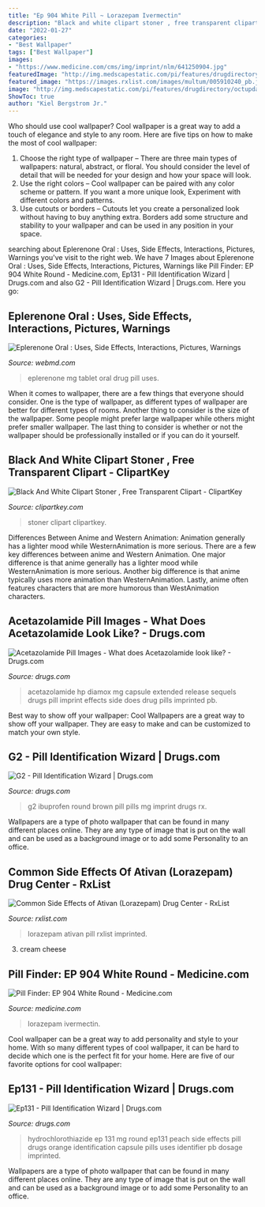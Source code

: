 ```yaml
---
title: "Ep 904 White Pill ~ Lorazepam Ivermectin"
description: "Black and white clipart stoner , free transparent clipart"
date: "2022-01-27"
categories:
- "Best Wallpaper"
tags: ["Best Wallpaper"]
images:
- "https://www.medicine.com/cms/img/imprint/nlm/641250904.jpg"
featuredImage: "http://img.medscapestatic.com/pi/features/drugdirectory/octupdate/GSO17100.jpg"
featured_image: "https://images.rxlist.com/images/multum/005910240_pb.jpg"
image: "http://img.medscapestatic.com/pi/features/drugdirectory/octupdate/GSO17100.jpg"
ShowToc: true
author: "Kiel Bergstrom Jr."
---
```



Who should use cool wallpaper?
Cool wallpaper is a great way to add a touch of elegance and style to any room. Here are five tips on how to make the most of cool wallpaper: 
1) Choose the right type of wallpaper – There are three main types of wallpapers: natural, abstract, or floral. You should consider the level of detail that will be needed for your design and how your space will look. 
2) Use the right colors – Cool wallpaper can be paired with any color scheme or pattern. If you want a more unique look, Experiment with different colors and patterns. 
3) Use cutouts or borders – Cutouts let you create a personalized look without having to buy anything extra. Borders add some structure and stability to your wallpaper and can be used in any position in your space.

	

		
searching about Eplerenone Oral : Uses, Side Effects, Interactions, Pictures, Warnings you've visit to the right web. We have 7 Images about Eplerenone Oral : Uses, Side Effects, Interactions, Pictures, Warnings like Pill Finder: EP 904 White Round - Medicine.com, Ep131 - Pill Identification Wizard | Drugs.com and also G2 - Pill Identification Wizard | Drugs.com. Here you go:
		
    
## Eplerenone Oral : Uses, Side Effects, Interactions, Pictures, Warnings

<img loading=lazy src="http://img.medscapestatic.com/pi/features/drugdirectory/octupdate/GSO17100.jpg" onerror="this.onerror=null;this.src='https://tse3.mm.bing.net/th?id=OIP.oaEeq2wC2XXamHyuBpnzAQAAAA&amp;pid=15.1';" alt="Eplerenone Oral : Uses, Side Effects, Interactions, Pictures, Warnings">

_Source: webmd.com_

>eplerenone mg tablet oral drug pill uses. 

	

When it comes to wallpaper, there are a few things that everyone should consider. One is the type of wallpaper, as different types of wallpaper are better for different types of rooms. Another thing to consider is the size of the wallpaper. Some people might prefer large wallpaper while others might prefer smaller wallpaper. The last thing to consider is whether or not the wallpaper should be professionally installed or if you can do it yourself.

    
## Black And White Clipart Stoner , Free Transparent Clipart - ClipartKey

<img loading=lazy src="https://www.clipartkey.com/mpngs/m/282-2827501_black-and-white-clipart-stoner.png" onerror="this.onerror=null;this.src='https://tse1.mm.bing.net/th?id=OIP.Q-JsYJnR0iiX5e11NdfW-QHaCj&amp;pid=15.1';" alt="Black And White Clipart Stoner , Free Transparent Clipart - ClipartKey">

_Source: clipartkey.com_

>stoner clipart clipartkey. 

	

Differences Between Anime and Western Animation: Animation generally has a lighter mood while WesternAnimation is more serious.
There are a few key differences between anime and Western Animation. One major difference is that anime generally has a lighter mood while WesternAnimation is more serious. Another big difference is that anime typically uses more animation than WesternAnimation. Lastly, anime often features characters that are more humorous than WestAnimation characters.

    
## Acetazolamide Pill Images - What Does Acetazolamide Look Like? - Drugs.com

<img loading=lazy src="https://www.drugs.com/images/pills/nlm/23155-0120-01_NLMIMAGE10_0A45855C.jpg" onerror="this.onerror=null;this.src='https://tse4.mm.bing.net/th?id=OIP.CXy9XcSVFZjIy8VtMur9VwHaFj&amp;pid=15.1';" alt="Acetazolamide Pill Images - What does Acetazolamide look like? - Drugs.com">

_Source: drugs.com_

>acetazolamide hp diamox mg capsule extended release sequels drugs pill imprint effects side does drug pills imprinted pb. 

	

Best way to show off your wallpaper:
Cool Wallpapers are a great way to show off your wallpaper. They are easy to make and can be customized to match your own style.

    
## G2 - Pill Identification Wizard | Drugs.com

<img loading=lazy src="http://images.ddccdn.com/images/pills/fio/RUG35870.JPG" onerror="this.onerror=null;this.src='https://tse3.mm.bing.net/th?id=OIP.QLi5mYluzX7Ai5b4aSoAuAAAAA&amp;pid=15.1';" alt="G2 - Pill Identification Wizard | Drugs.com">

_Source: drugs.com_

>g2 ibuprofen round brown pill pills mg imprint drugs rx. 

	



Wallpapers are a type of photo wallpaper that can be found in many different places online. They are any type of image that is put on the wall and can be used as a background image or to add some Personality to an office.

    
## Common Side Effects Of Ativan (Lorazepam) Drug Center - RxList

<img loading=lazy src="https://images.rxlist.com/images/multum/005910240_pb.jpg" onerror="this.onerror=null;this.src='https://tse3.mm.bing.net/th?id=OIP.NlHmw1VVfeKC7QmoJya0_gHaFj&amp;pid=15.1';" alt="Common Side Effects of Ativan (Lorazepam) Drug Center - RxList">

_Source: rxlist.com_

>lorazepam ativan pill rxlist imprinted. 

	

3. cream cheese 

    
## Pill Finder: EP 904 White Round - Medicine.com

<img loading=lazy src="https://www.medicine.com/cms/img/imprint/nlm/641250904.jpg" onerror="this.onerror=null;this.src='https://tse1.mm.bing.net/th?id=OIP.anTcbZ-bW1FzkjpKqVdimAHaFj&amp;pid=15.1';" alt="Pill Finder: EP 904 White Round - Medicine.com">

_Source: medicine.com_

>lorazepam ivermectin. 

	

Cool wallpaper can be a great way to add personality and style to your home. With so many different types of cool wallpaper, it can be hard to decide which one is the perfect fit for your home. Here are five of our favorite options for cool wallpaper: 

    
## Ep131 - Pill Identification Wizard | Drugs.com

<img loading=lazy src="https://www.drugs.com/images/pills/mtm/641250131_PB.jpg" onerror="this.onerror=null;this.src='https://tse3.mm.bing.net/th?id=OIP.3YxptQF8MmcVA-IhhFpCpgHaFj&amp;pid=15.1';" alt="Ep131 - Pill Identification Wizard | Drugs.com">

_Source: drugs.com_

>hydrochlorothiazide ep 131 mg round ep131 peach side effects pill drugs orange identification capsule pills uses identifier pb dosage imprinted. 

	



Wallpapers are a type of photo wallpaper that can be found in many different places online. They are any type of image that is put on the wall and can be used as a background image or to add some Personality to an office.

